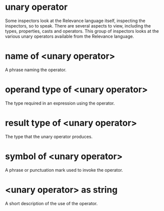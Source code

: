 # unary operator

Some inspectors look at the Relevance language itself, inspecting the inspectors, so to speak. There are several aspects to view, including the types, properties, casts and operators. This group of inspectors looks at the various unary operators available from the Relevance language.

# name of &lt;unary operator&gt;

A phrase naming the operator.

# operand type of &lt;unary operator&gt;

The type required in an expression using the operator.

# result type of &lt;unary operator&gt;

The type that the unary operator produces.

# symbol of &lt;unary operator&gt;

A phrase or punctuation mark used to invoke the operator.

# &lt;unary operator&gt; as string

A short description of the use of the operator.
